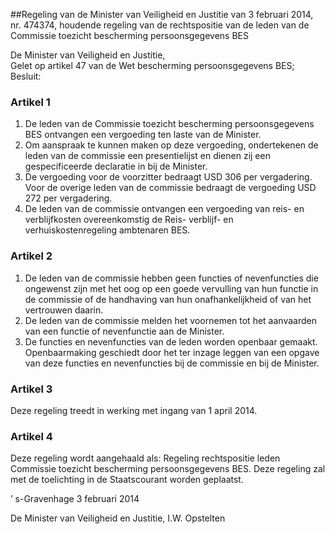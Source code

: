 <meta http-equiv='Content-Type' content='text/html; charset=utf-8' />

##Regeling van de Minister van Veiligheid en Justitie van 3 februari 2014, nr. 474374, houdende regeling van de rechtspositie van de leden van de Commissie toezicht bescherming persoonsgegevens BES

De Minister van Veiligheid en Justitie,  
Gelet op artikel 47 van de Wet bescherming persoonsgegevens BES;
Besluit:    

### Artikel  1  

1.  De leden van de Commissie toezicht bescherming persoonsgegevens BES ontvangen een vergoeding ten laste van de Minister.   
2.  Om aanspraak te kunnen maken op deze vergoeding, ondertekenen de leden van de commissie een presentielijst en dienen zij een gespecificeerde declaratie in bij de Minister.   
3.  De vergoeding voor de voorzitter bedraagt USD 306 per vergadering. Voor de overige leden van de commissie bedraagt de vergoeding USD 272 per vergadering.   
4.  De leden van de commissie ontvangen een vergoeding van reis- en verblijfkosten overeenkomstig de Reis- verblijf- en verhuiskostenregeling ambtenaren BES.  

### Artikel  2  

1.  De leden van de commissie hebben geen functies of nevenfuncties die ongewenst zijn met het oog op een goede vervulling van hun functie in de commissie of de handhaving van hun onafhankelijkheid of van het vertrouwen daarin.   
2.  De leden van de commissie melden het voornemen tot het aanvaarden van een functie of nevenfunctie aan de Minister.   
3.  De functies en nevenfuncties van de leden worden openbaar gemaakt. Openbaarmaking geschiedt door het ter inzage leggen van een opgave van deze functies en nevenfuncties bij de commissie en bij de Minister.  

### Artikel  3  

Deze regeling treedt in werking met ingang van 1 april 2014. 

### Artikel  4  

Deze regeling wordt aangehaald als: Regeling rechtspositie leden Commissie toezicht bescherming persoonsgegevens BES. 
Deze regeling zal met de toelichting in de Staatscourant worden geplaatst.   

’ s-Gravenhage 
3 februari 2014   

De 
Minister van Veiligheid en Justitie, 
I.W. Opstelten     
